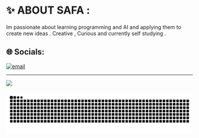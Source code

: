 # ✨ ABOUT SAFA :
Im passionate about learning programming and AI and applying them to create new ideas .
Creative , Curious and currently self studying .


## 🌐 Socials:
[![email](https://img.shields.io/badge/Email-D14836?logo=gmail&logoColor=white)](mailto:safamohammed23@hotmail.com) 


---
[![](https://visitcount.itsvg.in/api?id=safams23&icon=9&color=1)](https://visitcount.itsvg.in)

<!-- Proudly created with GPRM ( https://gprm.itsvg.in ) -->



<picture>
  <source media="(prefers-color-scheme: dark)" srcset="https://raw.githubusercontent.com/safams23/safams23/output/github-snake-dark.svg" />
  <source media="(prefers-color-scheme: light)" srcset="https://raw.githubusercontent.com/safams23/safams23/output/github-snake.svg" />
  <img alt="github-snake" src="https://raw.githubusercontent.com/safams23/safams23/output/github-snake.svg" />
</picture>
